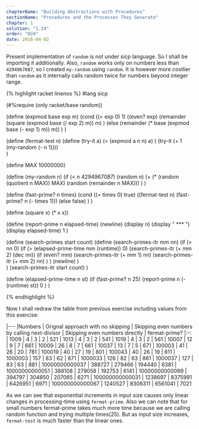 ```yaml
---
chapterName: "Building Abstractions with Procedures"
sectionName: "Procedures and the Processes They Generate"
chapter: 1
solution: "1.24"
order: "024"
date: 2016-04-02
---
```


Present implementation of `random` is not under sicp language. So I shall be importing it additionally.
Also, `random` works only on numbers less than `4294967087`, so I created `my-random` using `random`. It is however more
costlier than `random` as it internally calls random twice for numbers beyond integer range.

{% highlight racket linenos %} 
#lang sicp

(#%require (only racket/base random))

(define (expmod base exp m)
  (cond ((= exp 0) 1)
        ((even? exp)
           (remainder (square (expmod base (/ exp 2) m)) m)
        )
        (else
           (remainder (* base (expmod base (- exp 1) m)) m))
  )
)

(define (fermat-test n)
  (define (try-it a)
    (= (expmod a n n) a)
  )
  (try-it (+ 1 (my-random (- n 1))))      
)

(define MAX 10000000)

(define (my-random n)
  (if (< n 4294967087)
      (random n)
      (+ (* (random (quotient n MAX)) MAX) (random (remainder n MAX)))
  )
)  

(define (fast-prime? n times)
  (cond ((= times 0) true)
        ((fermat-test n) (fast-prime? n (- times 1)))
        (else false)
  )
)

(define (square x) (* x x))

(define (report-prime n elapsed-time)
  (newline)
  (display n)
  (display " *** ")
  (display elapsed-time)
  1
)

(define (search-primes start count)
  (define (search-primes-itr mm nn)
    (if (> nn 0)
        (if (> (elapsed-prime-time mm (runtime)) 0)
            (search-primes-itr (+ mm 2) (dec nn))
            (if (even? mm)
                (search-primes-itr (+ mm 1) nn)
                (search-primes-itr (+ mm 2) nn)
            )
        )
        (newline)
    )    
  )
  (search-primes-itr start count)
)

(define (elapsed-prime-time n st)
     (if (fast-prime? n 25)
         (report-prime n (- (runtime) st))
         0
     ) 
)
 
{% endhighlight %}

Now I shall redraw the table from previous exercise including values from this exercise:

|---
|Numbers | Orignal approach with no skipping | Skipping even numbers by calling next-divisor | Skipping even numbers directly | fermat-prime?
|:-:
| 1009 | 4 | 3 | 2 | 521
| 1013 | 4 | 3 | 2 | 541
| 1019 | 4 | 3 | 2 | 561
| 10007 | 12 | 9 | 7 | 661 
| 10009 | 26 | 8 | 7 | 661
| 10037 | 13 | 7 | 5 | 671 
| 100003 | 41 | 26 | 20 | 781 
| 100019 | 40 | 27 | 19 | 801
| 100043 | 40 | 26 | 19 | 811
| 1000003 | 157 | 83 | 62 | 871 
| 1000033 | 126 | 82 | 63 | 861
| 1000037 | 127 | 83 | 63 | 881
| 10000000000037 | 388727 | 279466 | 194440 | 6381 
| 10000000000051 | 388108 | 279058 | 192753 | 6141
| 10000000000099 | 394797 | 304850 | 207065 | 6271
| 100000000000031 | 1238697 | 8375991 | 6426951 | 6971
| 100000000000067 | 1240527 | 8306311 | 6561041 | 7021

As we can see that exponential increments in input size causes only linear changes in processing-time using `fermat-prime`.
Also we can note that for small numbers fermat-prime takes much more time because we are calling random function and trying multiple
times(25). But as input size increases, `fermat-test` is much faster than the linear ones.



